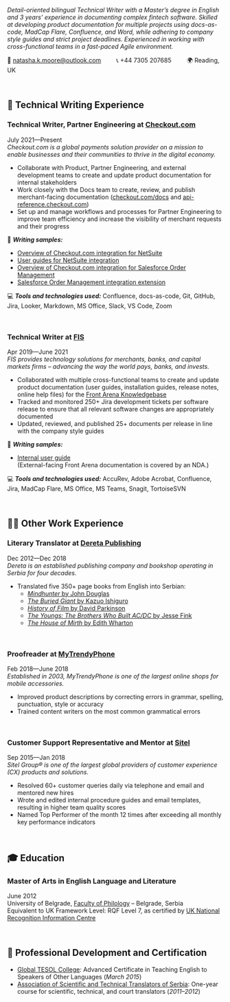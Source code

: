 _Detail-oriented bilingual Technical Writer with a Master’s degree in English and 3 years’ experience in documenting complex fintech software. Skilled at developing product documentation for multiple projects using docs-as-code, MadCap Flare, Confluence, and Word, while adhering to company style guides and strict project deadlines. Experienced in working with cross-functional teams in a fast-paced Agile environment._

📧 natasha.k.moore@outlook.com &emsp;&emsp; 📞 +44 7305 207685 &emsp;&emsp; 🌍 Reading, UK

<br>

## 📝 Technical Writing Experience

### **Technical Writer, Partner Engineering** at [Checkout.com](https://checkout.com)
July 2021—Present <br>
_Checkout.com is a global payments solution provider on a mission to enable businesses and their communities to thrive in the digital economy._
  -	Collaborate with Product, Partner Engineering, and external development teams to create and update product documentation for internal stakeholders
  -	Work closely with the Docs team to create, review, and publish merchant-facing documentation ([checkout.com/docs](https://checkout.com/docs) and [api-reference.checkout.com](https://api-reference.checkout.com))
  -	Set up and manage workflows and processes for Partner Engineering to improve team efficiency and increase the visibility of merchant requests and their progress
  
📜 **_Writing samples:_**
  - [Overview of Checkout.com integration for NetSuite](https://www.checkout.com/docs/integrate/erp/netsuite)
  - [User guides for NetSuite integration](https://www.checkout.com/docs/integrate/erp/netsuite/go-further-with-netsuite)
  - [Overview of Checkout.com integration for Salesforce Order Management](https://www.checkout.com/docs/integrate/e-commerce-platforms/salesforce-order-management)
  - [Salesforce Order Management integration extension](https://www.checkout.com/docs/integrate/e-commerce-platforms/salesforce-order-management/go-further-with-salesforce-order-management)


💻 **_Tools and technologies used:_** Confluence, docs-as-code, Git, GitHub, Jira, Looker, Markdown, MS Office, Slack, VS Code, Zoom <br>

<br>

### **Technical Writer** at [FIS](https://www.fisglobal.com)
Apr 2019—June 2021 <br>
_FIS provides technology solutions for merchants, banks, and capital markets firms – advancing the way the world pays, banks, and invests._
  -	Collaborated with multiple cross-functional teams to create and update product documentation (user guides, installation guides, release notes, online help files) for the [Front Arena Knowledgebase](https://kbase.frontarena.com/)
  -	Tracked and monitored 250+ Jira development tickets per software release to ensure that all relevant software changes are appropriately documented
  -	Updated, reviewed, and published 25+ documents per release in line with the company style guides

📜 **_Writing samples:_**
  - [Internal user guide](https://docs.google.com/document/d/1t-9mPaGAE6kSuRJDdsvagecBJtUnHwoPB2sE9nD40ng/edit?usp=sharing) <br>
  (External-facing Front Arena documentation is covered by an NDA.)
  
💻 **_Tools and technologies used:_** AccuRev, Adobe Acrobat, Confluence, Jira, MadCap Flare, MS Office, MS Teams, Snagit, TortoiseSVN <br>

<br>
    
## 👩‍💻 Other Work Experience

### **Literary Translator** at [Dereta Publishing](https://dereta.rs/)
Dec 2012—Dec 2018 <br>
_Dereta is an established publishing company and bookshop operating in Serbia for four decades._
  - Translated five 350+ page books from English into Serbian:
    - [_Mindhunter_ by John Douglas](https://dereta.rs/63187765-a4f9-45f5-a5f6-115733810c84/Lovac-na-umove.aspx)
    - [_The Buried Giant_ by Kazuo Ishiguro](https://dereta.rs/c1821800-45df-4165-95e6-ad965eee3655/Zakopani-dzin.aspx)
    - [_History of Film_ by David Parkinson](https://dereta.rs/p/5319/Istorija-filma)
    - [_The Youngs: The Brothers Who Built AC/DC_ by Jesse Fink](https://dereta.rs/p/5385/Braca-Jang-kako-je-nastao-ACDC)
    - [_The House of Mirth_ by Edith Wharton](https://dereta.rs/p/10612/Kuca-veselja)

<br>
    
### **Proofreader** at [MyTrendyPhone](https://www.mytrendyphone.eu/)
Feb 2018—June 2018 <br>
_Established in 2003, MyTrendyPhone is one of the largest online shops for mobile accessories._
  - Improved product descriptions by correcting errors in grammar, spelling, punctuation, style or accuracy
  - Trained content writers on the most common grammatical errors

<br>

### **Customer Support Representative and Mentor** at [Sitel](https://www.sitel.com/)
Sep 2015—Jan 2018 <br>
_Sitel Group® is one of the largest global providers of customer experience (CX) products and solutions._
  - Resolved 60+ customer queries daily via telephone and email and mentored new hires
  - Wrote and edited internal procedure guides and email templates, resulting in higher team quality scores
  - Named Top Performer of the month 12 times after exceeding all monthly key performance indicators

<br>

## 🎓 Education

### **Master of Arts in English Language and Literature**
June 2012 <br>
University of Belgrade, [Faculty of Philology](http://new.fil.bg.ac.rs/) – Belgrade, Serbia <br>
Equivalent to UK Framework Level: RQF Level 7, as certified by [UK National Recognition Information Centre](https://www.enic.org.uk/)

<br>

## 📓 Professional Development and Certification
  - [Global TESOL College](https://globaltesol.com/): Advanced Certificate in Teaching English to Speakers of Other Languages (_March 2015_)
  - [Association of Scientific and Technical Translators of Serbia](https://prevodi.rs/en/): One-year course for scientific, technical, and court translators (_2011–2012_)


